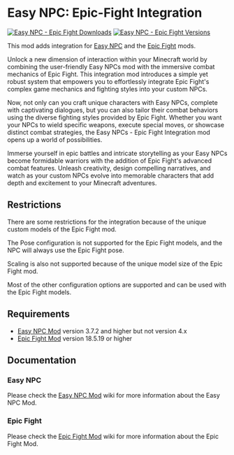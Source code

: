 # Easy NPC: Epic-Fight Integration

[![Easy NPC - Epic Fight Downloads](http://cf.way2muchnoise.eu/full_957625_downloads.svg)](https://www.curseforge.com/minecraft/mc-mods/easy-npc-epic-fight)
[![Easy NPC - Epic Fight Versions](http://cf.way2muchnoise.eu/versions/Minecraft_957625_all.svg)](https://www.curseforge.com/minecraft/mc-mods/easy-npc-epic-fight)

This mod adds integration for [Easy NPC][easy_npc] and the [Epic Fight][epic_fight] mods.

Unlock a new dimension of interaction within your Minecraft world by combining the user-friendly
Easy NPCs mod with the immersive combat mechanics of Epic Fight. This integration mod introduces a
simple yet robust system that empowers you to effortlessly integrate Epic Fight's complex game
mechanics and fighting styles into your custom NPCs.

Now, not only can you craft unique characters with Easy NPCs, complete with captivating dialogues,
but you can also tailor their combat behaviors using the diverse fighting styles provided by Epic
Fight. Whether you want your NPCs to wield specific weapons, execute special moves, or showcase
distinct combat strategies, the Easy NPCs - Epic Fight Integration mod opens up a world of
possibilities.

Immerse yourself in epic battles and intricate storytelling as your Easy NPCs become formidable
warriors with the addition of Epic Fight's advanced combat features. Unleash creativity, design
compelling narratives, and watch as your custom NPCs evolve into memorable characters that add depth
and excitement to your Minecraft adventures.

## Restrictions

There are some restrictions for the integration because of the unique custom models of the Epic
Fight mod.

The Pose configuration is not supported for the Epic Fight models, and the NPC will always use the
Epic Fight pose.

Scaling is also not supported because of the unique model size of the Epic Fight mod.

Most of the other configuration options are supported and can be used with the Epic Fight models.

## Requirements

- [Easy NPC Mod][easy_npc] version 3.7.2 and higher but not version 4.x
- [Epic Fight Mod][epic_fight] version 18.5.19 or higher

## Documentation

### Easy NPC

Please check the [Easy NPC Mod][easy_npc_wiki] wiki for more information about the Easy NPC Mod.

### Epic Fight

Please check the [Epic Fight Mod][epic_fight_wiki] wiki for more information about the Epic Fight
Mod.

[easy_npc]: https://www.curseforge.com/minecraft/mc-mods/easy-npc

[easy_npc_wiki]: https://github.com/MarkusBordihn/BOs-Easy-NPC/wiki

[epic_fight]: https://www.curseforge.com/minecraft/mc-mods/epic-fight-mod

[epic_fight_wiki]: https://epicfight-docs.readthedocs.io/Guides/page1/
